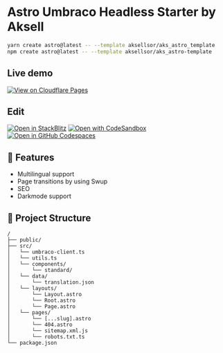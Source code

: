 # Astro Umbraco Headless Starter by Aksell

```sh
yarn create astro@latest -- --template aksellsor/aks_astro_template
npm create astro@latest -- --template aksellsor/aks_astro-template
```

## Live demo

[![View on Cloudflare Pages](https://img.shields.io/badge/view%20on-Cloudflare%20Pages-orange?logo=cloudflare&logoColor=white&style=for-the-badge)](https://aks-astro-template.pages.dev/)

## Edit

[![Open in StackBlitz](https://developer.stackblitz.com/img/open_in_stackblitz.svg)](https://stackblitz.com/github/aksellsor/aks_astro_template/tree/main)
[![Open with CodeSandbox](https://assets.codesandbox.io/github/button-edit-lime.svg)](https://codesandbox.io/p/devbox/github/aksellsor/aks_astro_template/tree/main)
[![Open in GitHub Codespaces](https://github.com/codespaces/badge.svg)](https://github.com/codespaces/new/aksellsor/aks_astro_template)

## 🚀 Features

- Multilingual support
- Page transitions by using Swup
- SEO
- Darkmode support

## 🚀 Project Structure

```text
/
├── public/
├── src/
│   └── umbraco-client.ts
│   └── utils.ts
│   └── components/
│       └── standard/
│   └── data/
│       └── translation.json
│   └── layouts/
│       └── Layout.astro
│       └── Root.astro
│       └── Page.astro
│   └── pages/
│       └── [...slug].astro
│       └── 404.astro
│       └── sitemap.xml.js
│       └── robots.txt.ts
└── package.json
```
